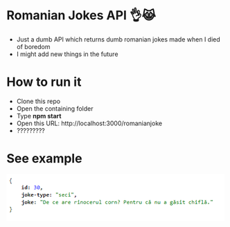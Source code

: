 # Romanian Jokes API 👌😹 
 * Just a dumb API which returns dumb romanian jokes made when I died of boredom
 * I might add new things in the future

# How to run it
* Clone this repo
* Open the containing folder
* Type **npm start**
* Open this URL: http://localhost:3000/romanianjoke
* ?????????

# See example

![Example result](https://github.com/tutyamxx/Romanian-Jokes-API/blob/master/randomjokeresult.PNG)
